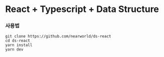 # React + Typescript + Data Structure

### 사용법

```
git clone https://github.com/nearworld/ds-react
cd ds-react
yarn install
yarn dev
```
